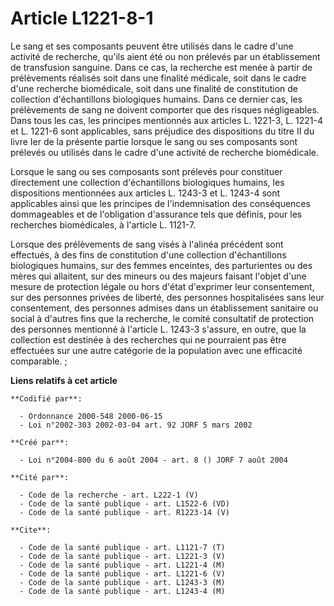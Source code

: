 # Article L1221-8-1

Le sang et ses composants peuvent être utilisés dans le cadre d'une activité de recherche, qu'ils aient été ou non prélevés
par un établissement de transfusion sanguine. Dans ce cas, la recherche est menée à partir de prélèvements réalisés soit dans
une finalité médicale, soit dans le cadre d'une recherche biomédicale, soit dans une finalité de constitution de collection
d'échantillons biologiques humains. Dans ce dernier cas, les prélèvements de sang ne doivent comporter que des risques
négligeables. Dans tous les cas, les principes mentionnés aux articles L. 1221-3, L. 1221-4 et L. 1221-6 sont applicables,
sans préjudice des dispositions du titre II du livre Ier de la présente partie lorsque le sang ou ses composants sont
prélevés ou utilisés dans le cadre d'une activité de recherche biomédicale.

Lorsque le sang ou ses composants sont prélevés pour constituer directement une collection d'échantillons biologiques
humains, les dispositions mentionnées aux articles L. 1243-3 et L. 1243-4 sont applicables ainsi que les principes de
l'indemnisation des conséquences dommageables et de l'obligation d'assurance tels que définis, pour les recherches
biomédicales, à l'article L. 1121-7.

Lorsque des prélèvements de sang visés à l'alinéa précédent sont effectués, à des fins de constitution d'une collection
d'échantillons biologiques humains, sur des femmes enceintes, des parturientes ou des mères qui allaitent, sur des mineurs ou
des majeurs faisant l'objet d'une mesure de protection légale ou hors d'état d'exprimer leur consentement, sur des personnes
privées de liberté, des personnes hospitalisées sans leur consentement, des personnes admises dans un établissement sanitaire
ou social à d'autres fins que la recherche, le comité consultatif de protection des personnes mentionné à l'article L. 1243-3
s'assure, en outre, que la collection est destinée à des recherches qui ne pourraient pas être effectuées sur une autre
catégorie de la population avec une efficacité comparable. ;

**Liens relatifs à cet article**

	**Codifié par**:

	  - Ordonnance 2000-548 2000-06-15
	  - Loi n°2002-303 2002-03-04 art. 92 JORF 5 mars 2002

	**Créé par**:

	  - Loi n°2004-800 du 6 août 2004 - art. 8 () JORF 7 août 2004

	**Cité par**:

	  - Code de la recherche - art. L222-1 (V)
	  - Code de la santé publique - art. L1522-6 (VD)
	  - Code de la santé publique - art. R1223-14 (V)

	**Cite**:

	  - Code de la santé publique - art. L1121-7 (T)
	  - Code de la santé publique - art. L1221-3 (V)
	  - Code de la santé publique - art. L1221-4 (M)
	  - Code de la santé publique - art. L1221-6 (V)
	  - Code de la santé publique - art. L1243-3 (M)
	  - Code de la santé publique - art. L1243-4 (M)
